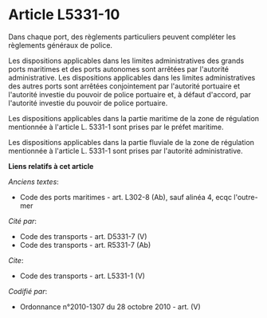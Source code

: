 # Article L5331-10

Dans chaque port, des règlements particuliers peuvent compléter les règlements généraux de police. 

Les dispositions applicables dans les limites administratives des grands ports maritimes et des ports autonomes sont arrêtées
par l'autorité administrative. Les dispositions applicables dans les limites administratives des autres ports sont arrêtées
conjointement par l'autorité portuaire et l'autorité investie du pouvoir de police portuaire et, à défaut d'accord, par
l'autorité investie du pouvoir de police portuaire. 

Les dispositions applicables dans la partie maritime de la zone de régulation mentionnée à l'article L. 5331-1 sont prises
par le préfet maritime. 

Les dispositions applicables dans la partie fluviale de la zone de régulation mentionnée à l'article L. 5331-1 sont prises
par l'autorité administrative.

**Liens relatifs à cet article**

_Anciens textes_:

  - Code des ports maritimes - art. L302-8 (Ab), sauf alinéa 4, ecqc l'outre-mer

_Cité par_:

  - Code des transports - art. D5331-7 (V)
  - Code des transports - art. R5331-7 (Ab)

_Cite_:

  - Code des transports - art. L5331-1 (V)

_Codifié par_:

  - Ordonnance n°2010-1307 du 28 octobre 2010 - art. (V)
